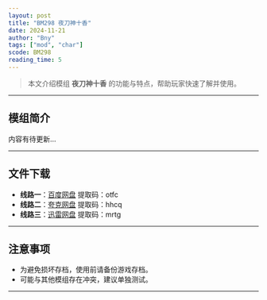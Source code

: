 ```yaml
---
layout: post
title: "BM298 夜刀神十香"
date: 2024-11-21
author: "Bny"
tags: ["mod", "char"]
scode: BM298
reading_time: 5
---
```


> 本文介绍模组 **夜刀神十香** 的功能与特点，帮助玩家快速了解并使用。

---

## 模组简介

内容有待更新...

---


## 文件下载
- **线路一**：[百度网盘](https://pan.baidu.com/s/1OAyQ5gORZJ8nn219KIIn0Q?pwd=otfc)  提取码：otfc  
- **线路二**：[夸克网盘](https://pan.quark.cn/s/4aa1b409fe71?pwd=hhcq)  提取码：hhcq  
- **线路三**：[迅雷网盘](https://pan.xunlei.com/s/VOCCbSpGeZn87e6CeT6he2qUA1?pwd=mrtg)  提取码：mrtg  

---

## 注意事项
- 为避免损坏存档，使用前请备份游戏存档。
- 可能与其他模组存在冲突，建议单独测试。

---

